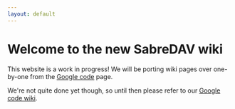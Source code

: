 ```yaml
---
layout: default
---
```


Welcome to the new SabreDAV wiki
================================

This website is a work in progress! We will be porting wiki pages over
one-by-one from the [Google code][1] page.

We're not quite done yet though, so until then please refer to our
[Google code wiki][2].

[1]: http://code.google.com/p/sabredav/
[2]: http://code.google.com/p/sabredav/wiki/Introduction?tm=6
